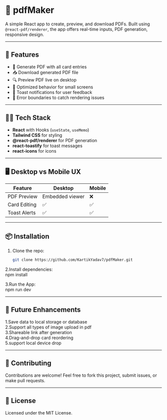 # 📄 pdfMaker

A simple React app to create, preview, and download PDFs. Built using `@react-pdf/renderer`, the app offers real-time inputs, PDF generation, responsive design.

---

## 🚀 Features

- 📄 Generate PDF with all card entries
- 📥 Download generated PDF file
- 🔍 Preview PDF live on desktop  
- 📱 Optimized behavior for small screens
- 🔔 Toast notifications for user feedback
- 🧯 Error boundaries to catch rendering issues

---

## 🧑‍💻 Tech Stack

- **React** with Hooks (`useState`, `useMemo`)
- **Tailwind CSS** for styling
- **@react-pdf/renderer** for PDF generation
- **react-toastify** for toast messages
- **react-icons** for icons


---


## 🖥️ Desktop vs Mobile UX

| Feature        | Desktop        | Mobile             |
|----------------|----------------|---------------------|
| PDF Preview    | Embedded viewer | ❌
| Card Editing   | ✅              | ✅                  |
| Toast Alerts   | ✅              | ✅                  |

---

## 📦 Installation


1. Clone the repo:
    ```bash
   git clone https://github.com/KartikYadav7/pdfMaker.git


2.Install dependencies:  
    npm install

3.Run the App:  
    npm run dev

---

##  🧠 Future Enhancements  

1.Save data to local storage or database  
2.Support all types of image upload in pdf  
3.Shareable link after generation  
4.Drag-and-drop card reordering  
5.support local device drop  

---

## 🤝 Contributing  

Contributions are welcome! Feel free to fork this project, submit issues, or make pull requests.  

---

## 📃 License  

Licensed under the MIT License.  


